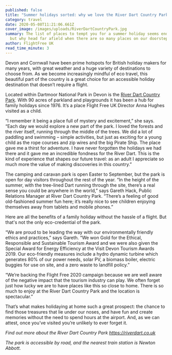 ```yaml
---
published: false
title: "Summer holidays sorted: why we love the River Dart Country Park"
category: travel
date: 2020-05-08T11:21:06.661Z
cover_image: /images/uploads/RiverDartCountryPark.jpg
summary: The list of places to tempt you for a summer holiday seems endless –
  but why head far afield when there are so many places on our doorstep?
author: FlightFree UK
read_time_minute: 3
---
```

Devon and Cornwall have been prime hotspots for British holiday makers for many years, with great weather and a huge variety of destinations to choose from. As we become increasingly mindful of eco travel, this beautiful part of the country is a great choice for an accessible holiday destination that doesn’t require a flight.

Located within Dartmoor National Park in Devon is the [River Dart Country Park](https://riverdart.co.uk). With 90 acres of parkland and playgrounds it has been a hub for family holidays since 1976. It’s a place Flight Free UK Director Anna Hughes visited as a child. 

“I remember it being a place full of mystery and excitement,” she says. “Each day we would explore a new part of the park. I loved the forests and the river itself, running through the middle of the trees. We did a lot of paddling and swimming – simple activities, but just as exciting for a young child as the rope courses and zip wires and the big Pirate Ship. The place gave me a thirst for adventure. I have never forgotten the holidays we had there and it gave me an incredible fondness for the River Dart. This is the kind of experience that shapes our future travel: as an adult I appreciate so much more the value of making discoveries in this country.”

The camping and caravan park is open Easter to September, but the park is open for day visitors throughout the rest of the year. “In the height of the summer, with the tree-lined Dart running through the site, there’s a real sense you could be anywhere in the world,” says Gareth Hack, Public Relations Manager at River Dart Country Park. “There’s a feeling of good old-fashioned summer fun here; it’s really nice to see children enjoying themselves away from tablets and mobile phones.”

Here are all the benefits of a family holiday without the hassle of a flight. But that's not the only eco-credential of the park.

“We are proud to be leading the way with our environmentally friendly ethics and practices,” says Gareth. “We won Gold for the Ethical, Responsible and Sustainable Tourism Award and we were also given the Special Award for Energy Efficiency at the Visit Devon Tourism Awards 2019. Our eco-friendly measures include a hydro dynamic turbine which generates 80% of our power needs, solar PV, a biomass boiler, electric buggies for use on site, and a zero waste to landfill policy.”

“We’re backing the Flight Free 2020 campaign because we are well aware of the negative impact that the tourism industry can play. We often forget just how lucky we are to have places like this so close to home. There is so much to enjoy at the River Dart Country Park and the location is spectacular.”

That’s what makes holidaying at home such a great prospect: the chance to find those treasures that lie under our noses, and have fun and create memories without the need to spend hours at the airport. And, as we can attest, once you’ve visited you’re unlikely to ever forget it.

*Find out more about the River Dart Country Park <https://riverdart.co.uk>*

*The park is accessible by road, and the nearest train station is Newton Abbott.*
